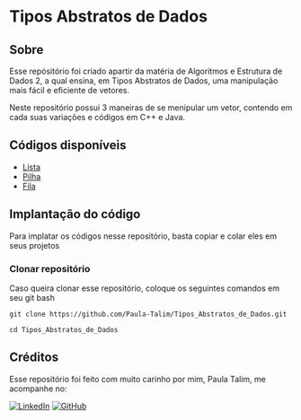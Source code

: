 # Tipos Abstratos de Dados

## Sobre

Esse repósitório foi criado apartir da matéria de Algoritmos e Estrutura de Dados 2, a qual ensina, em Tipos Abstratos de Dados, uma manipulação mais fácil e eficiente de vetores.

Neste repositório possui 3 maneiras de se menipular um vetor, contendo em cada suas variações e códigos em C++ e Java.

## Códigos disponíveis
- [Lista](./lista)
- [Pilha](./pilha)
- [Fila](./fila)

## Implantação do código

Para implatar os códigos nesse repositório, basta copiar e  colar eles em seus projetos

### Clonar repositório

Caso queira clonar esse repositório, coloque os seguintes comandos em seu git bash

``` 
git clone https://github.com/Paula-Talim/Tipos_Abstratos_de_Dados.git
```

```
cd Tipos_Abstratos_de_Dados
```

## Créditos
Esse repositório foi feito com muito carinho por mim, Paula Talim, me acompanhe no:

[![LinkedIn](https://img.shields.io/badge/linkedin-%230077B5.svg?style=for-the-badge&logo=linkedin&logoColor=white)](https://www.linkedin.com/in/paulatalim/) 
[![GitHub](https://img.shields.io/badge/github-%23121011.svg?style=for-the-badge&logo=github&logoColor=white)](https://github.com/paulatalim)
